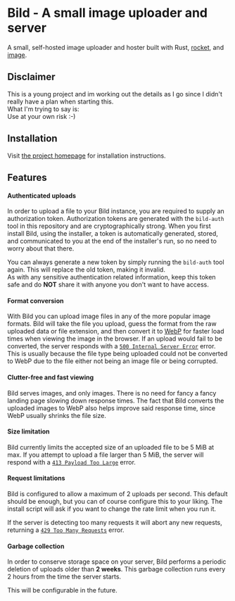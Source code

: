 # Bild - A small image uploader and server

A small, self-hosted image uploader and hoster built with Rust, [rocket](https://rocket.rs), and
[image](https://github.com/image-rs/image).

## Disclaimer
This is a young project and im working out the details as I go since I didn't
really have a plan when starting this.
<br>What I'm trying to say is:<br>
Use at your own risk :-)

## Installation
Visit [the project homepage](https://bild.waalrus.xyz) for installation instructions.

## Features

#### Authenticated uploads
In order to upload a file to your Bild instance, you are required to supply an authorization token.
Authorization tokens are generated with the `bild-auth` tool in this repository and are cryptographically strong.
When you first install Bild, using the installer, a token is automatically generated, stored, and
communicated to you at the end of the installer's run, so no need to worry about that there.

You can always generate a new token by simply running the `bild-auth` tool again. This will replace
the old token, making it invalid.<br>
As with any sensitive authentication related information, keep this token safe and do __NOT__ share it
with anyone you don't want to have access.

####  Format conversion
With Bild you can upload image files in any of the more popular image formats.
Bild will take the file you upload, guess the format from the raw uploaded data or file extension,
and then convert it to [WebP](https://en.wikipedia.org/wiki/WebP) for faster load times
when viewing the image in the browser. If an upload would fail to be converted, the server responds with a
[`500 Internal Server Error`](https://developer.mozilla.org/en-US/docs/Web/HTTP/Status/500) error.
This is usually because the file type being uploaded could not be converted to WebP due to the file
either not being an image file or being corrupted.

#### Clutter-free and fast viewing
Bild serves images, and only images. There is no need for fancy a fancy landing page slowing down response times.
The fact that Bild converts the uploaded images to WebP also helps improve said response time, since WebP usually
shrinks the file size.

#### Size limitation
Bild currently limits the accepted size of an uploaded file to be 5 MiB at max. If you attempt
to upload a file larger than 5 MiB, the server will respond with a
[`413 Payload Too Large`](https://developer.mozilla.org/en-US/docs/Web/HTTP/Status/413) error.

#### Request limitations
Bild is configured to allow a maximum of 2 uploads per second. This default should be enough, but
you can of course configure this to your liking. The install script will ask if you want to change
the rate limit when you run it.

If the server is detecting too many requests it will abort any new requests, returning a
[`429 Too Many Requests`](https://developer.mozilla.org/en-US/docs/Web/HTTP/Status/429) error.

#### Garbage collection
In order to conserve storage space on your server, Bild performs a periodic deletion of uploads
older than __2 weeks__. This garbage collection runs every 2 hours from the time the server starts.

This will be configurable in the future.


